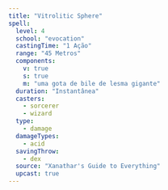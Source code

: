 ```yaml
---
title: "Vitrolitic Sphere"
spell:
  level: 4
  school: "evocation"
  castingTime: "1 Ação"
  range: "45 Metros"
  components:
    v: true
    s: true
    m: "uma gota de bile de lesma gigante"
  duration: "Instantânea"
  casters:
    - sorcerer
    - wizard
  type:
    - damage
  damageTypes:
    - acid
  savingThrow:
    - dex
  source: "Xanathar's Guide to Everything"
  upcast: true
---
```

